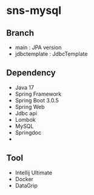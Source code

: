 # sns-mysql

## Branch
- main : JPA version  
- jdbctemplate : JdbcTemplate  

## Dependency
- Java 17
- Spring Framework
- Spring Boot 3.0.5
- Spring Web
- Jdbc api
- Lombok
- MySQL
- Springdoc
- 

## Tool
- Intellij Ultimate
- Docker
- DataGrip
